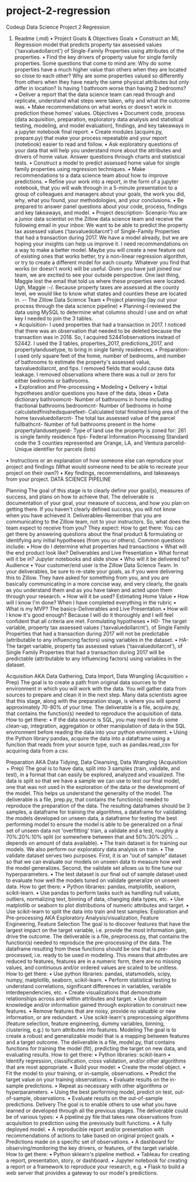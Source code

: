 # project-2-regression
Codeup Data Science Project 2 Regression

1.	Readme (.md)
•	Project Goals & Objectives
Goals
•	Construct an ML Regression model that predicts property tax assessed values ('taxvaluedollarcnt') of Single-Family Properties using attributes of the properties.
•	Find the key drivers of property value for single family properties. Some questions that come to mind are: Why do some properties have a much higher value than others when they are located so close to each other? Why are some properties valued so differently from others when they have nearly the same physical attributes but only differ in location? Is having 1 bathroom worse than having 2 bedrooms?
•	Deliver a report that the data science team can read through and replicate, understand what steps were taken, why and what the outcome was.
•	Make recommendations on what works or doesn't work in prediction these homes' values. 
Objectives
•	Document code, process (data acquisition, preparation, exploratory data analysis and statistical testing, modeling, and model evaluation), findings, and key takeaways in a jupyter notebook final report.
•	Create modules (acquire.py, prepare.py) that make your process repeatable and your report (notebook) easier to read and follow.
•	Ask exploratory questions of your data that will help you understand more about the attributes and drivers of home value. Answer questions through charts and statistical tests.
•	Construct a model to predict assessed home value for single family properties using regression techniques.
•	Make recommendations to a data science team about how to improve predictions.
•	Refine your work into a report, in the form of a jupyter notebook, that you will walk through in a 5-minute presentation to a group of colleagues and managers about your goals, the work you did, why, what you found, your methodologies, and your conclusions.
•	Be prepared to answer panel questions about your code, process, findings and key takeaways, and model.
•	Project description- Scenario-You are a junior data scientist on the Zillow data science team and receive the following email in your inbox:
We want to be able to predict the property tax assessed values ('taxvaluedollarcnt') of Single-Family Properties that had a transaction during 2017.
We have a model already, but we are hoping your insights can help us improve it. I need recommendations on a way to make a better model. Maybe you will create a new feature out of existing ones that works better, try a non-linear regression algorithm, or try to create a different model for each county. Whatever you find that works (or doesn't work) will be useful. Given you have just joined our team, we are excited to see your outside perspective.
One last thing, Maggie lost the email that told us where these properties were located. Ugh, Maggie :-/. Because property taxes are assessed at the county level, we would like to know what states and counties these are located in.
-- The Zillow Data Science Team
•	Project planning (lay out your process through the data science pipeline)
•	 Planning-I reviewed the data using MySQL to determine what columns should I use and on what key I needed to join the 3 tables.  
•	Acquisition- I used properties that had a transaction in 2017.  I noticed that there was an observation that needed to be deleted because the transaction was in 2018. So, I acquired 52441observations instead of 52442.  I used the 3 tables, properties_2017, predictions_2017, and propertylandusetype, to bring in single family residences.
•	Preparation- I used only square feet of the home, number of bedrooms, and number of bathrooms to estimate the property's assessed value, taxvaluedollarcnt, and fips. I removed fields that would cause data leakage. I removed observations where there was a null or zero for either bedrooms or bathrooms.  
•	Exploration and Pre-processing
•	Modeling
•	Delivery
•	Initial hypotheses and/or questions you have of the data, ideas
•	Data dictionary
bathroomcnt- Number of bathrooms in home including fractional bathrooms 
bedroomcnt- Number of bedrooms in home
calculatedfinishedsquarefeet- Calculated total finished living area of the home
taxvaluedollarcnt- The total tax assessed value of the parcel
	fullbathcnt- Number of full bathrooms present in the home
propertylandusetypeid- Type of land use the property is zoned for: 261 is single family residence
fips- Federal Information Processing Standard code
	the 3 counties represented are Orange, LA, and Ventura
parcelid- Unique identifier for parcels (lots)

•	Instructions or an explanation of how someone else can reproduce your project and findings (What would someone need to be able to recreate your project on their own?)
•	Key findings, recommendations, and takeaways from your project.
DATA SCIENCE PIPELINE

Planning
The goal of this stage is to clearly define your goal(s), measures of success, and plans on how to achieve that.
The deliverable is documentation of your goal, your measure of success, and how you plan on getting there. If you haven't clearly defined success, you will not know when you have achieved it.
Deliverables-Remember that you are communicating to the Zillow team, not to your instructors. So, what does the team expect to receive from you? They expect:
How to get there: You can get there by answering questions about the final product & formulating or identifying any initial hypotheses (from you or others).
Common questions include:
•	How do I determine what properties had transactions
•	What will the end product look like? Deliverables and Live Presentation
•	What format will it be in? Jupyter notebooks and slide show
•	Who will it be delivered to? Audience
•	Your customer/end user is the Zillow Data Science Team. In your deliverables, be sure to re-state your goals, as if you were delivering this to Zillow. They have asked for something from you, and you are basically communicating in a more concise way, and very clearly, the goals as you understand them and as you have taken and acted upon them through your research.
•	How will it be used? Estimating Home Value
•	How will I know I'm done? When I have completed everything in the rubric
•	What is my MVP? The basics-Deliverables and Live Presentation
•	How will I know it's good enough? Because I will do it thoroughly and I will feel confident that all criteria are met.
Formulating hypotheses
•	H0- The target variable, property tax assessed values ('taxvaluedollarcnt'), of Single Family Properties that had a transaction during 2017 will not be predictable (attributable to any influencing factors) using variables in the dataset.
•	HA- The target variable, property tax assessed values ('taxvaluedollarcnt'), of Single Family Properties that had a transaction during 2017 will be predictable (attributable to any influencing factors) using variables in the dataset.

Acquisition
AKA Data Gathering, Data Import, Data Wrangling (Acquisition + Prep)
The goal is to create a path from original data sources to the environment in which you will work with the data. You will gather data from sources to prepare and clean it in the next step. Many data scientists agree that this stage, along with the preparation stage, is where you will spend approximately 70-80% of your time.
The deliverable is a file, acquire.py, that contains the function(s) needed to reproduce the acquisition of data.
How to get there:
•	If the data source is SQL, you may need to do some clean-up, integration, aggregation or other manipulation of data in the SQL environment before reading the data into your python environment.
•	Using the Python library pandas, acquire the data into a dataframe using a function that reads from your source type, such as pandas.read_csv for acquiring data from a csv.

Preparation
AKA Data Tidying, Data Cleansing, Data Wrangling (Acquisition + Prep)
The goal is to have data, split into 3 samples (train, validate, and test), in a format that can easily be explored, analyzed and visualized. The data is split so that we have a sample we can use to test our final model, one that was not used in the exploration of the data or the development of the model. This helps us understand the generality of the model.
The deliverable is a file, prep.py, that contains the function(s) needed to reproduce the preparation of the data. The resulting dataframes should be 3 samples, a dataframe for training the algorithms, a dataframe for validating the models developed on unseen data, a dataframe for testing the best performing model to ensure the model is able to be generalized on a final set of unseen data not 'overfitting' train, a validate and a test, roughly a 70%:20%:10% split (or somewhere between that and 50%:30%:20% ... depends on amount of data available).
•	The train dataset is for training our models. We also perform our exploratory data analysis on train.
•	The validate dataset serves two purposes. First, it is an "out of sample" dataset so that we can evaluate our models on unseen data to measure how well the model generalizes. Second, the validate set allows us to fine tune our hyperparameters.
•	The test dataset is our final out of sample dataset used to evaluate how well the models tuned on validate generalize on unseen data.
How to get there:
•	Python libraries: pandas, matplotlib, seaborn, scikit-learn.
•	Use pandas to perform tasks such as handling null values, outliers, normalizing text, binning of data, changing data types, etc.
•	Use matplotlib or seaborn to plot distributions of numeric attributes and target.
•	Use scikit-learn to split the data into train and test samples.
Exploration and Pre-processing
AKA Exploratory Analysis/visualization, Feature Engineering, Feature Selection
The goal is to discover features that have the largest impact on the target variable, i.e. provide the most information gain, drive the outcome.
The deliverable is a file, preprocess.py, that contains the function(s) needed to reproduce the pre-processing of the data. The dataframe resulting from these functions should be one that is pre-processed, i.e. ready to be used in modeling. This means that attributes are reduced to features, features are in a numeric form, there are no missing values, and continuous and/or ordered values are scaled to be unitless.
How to get there:
•	Use python libraries: pandas, statsmodels, scipy, numpy, matplotlib, seaborn, scikit-learn.
•	Perform statistical testing to understand correlations, significant differences in variables, variable interdependencies, etc.
•	Create visualizations that demonstrate relationships across and within attributes and target.
•	Use domain knowledge and/or information gained through exploration to construct new features.
•	Remove features that are noisy, provide no valuable or new information, or are redundant.
•	Use scikit-learn's preprocessing algorithms (feature selection, feature engineering, dummy variables, binning, clustering, e.g.) to turn attributes into features.
Modeling
The goal is to create a robust and generalizable model that is a mapping between features and a target outcome.
The deliverable is a file, model.py, that contains functions for training the model (fit), predicting the target on new data, and evaluating results.
How to get there:
•	Python libraries: scikit-learn
•	Identify regression, classification, cross validation, and/or other algorithms that are most appropriate.
•	Build your model:
•	Create the model object.
•	Fit the model to your training, or in-sample, observations.
•	Predict the target value on your training observations.
•	Evaluate results on the in-sample predictions.
•	Repeat as necessary with other algorithms or hyperparameters.
•	Using the best performing model, predict on test, out-of-sample, observations.
•	Evaluate results on the out-of-sample predictions.
Delivery
The goal is to enable others to use what you have learned or developed through all the previous stages.
The deliverable could be of various types:
•	A pipeline.py file that takes new observations from acquisition to prediction using the previously built functions.
•	A fully deployed model.
•	A reproducible report and/or presentation with recommendations of actions to take based on original project goals.
•	Predictions made on a specific set of observations.
•	A dashboard for observing/monitoring the key drivers, or features, of the target variable.
How to get there:
•	Python sklearn's pipeline method.
•	Tableau for creating a report, presentation, story, or dashboard.
•	Jupyter notebook for creating a report or a framework to reproduce your research, e.g.
•	Flask to build a web server that provides a gateway to our model's predictions.
